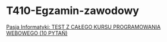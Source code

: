 # T410-Egzamin-zawodowy

[Pasja Informatyki: TEST Z CAŁEGO KURSU PROGRAMOWANIA WEBOWEGO (10 PYTAŃ)](https://pasja-informatyki.pl/programowanie-webowe/egzamin/test-z-calego-kursu/)
